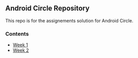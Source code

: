 ## Android Circle Repository

This repo is for the assignements solution for Android Circle.
 
 ### Contents
 - [Week 1]()
 - [Week 2]()
